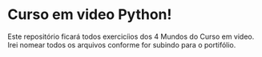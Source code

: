 # Curso em video Python!

 Este repositório ficará todos exercicíios dos 4 Mundos do Curso em video.
Irei nomear todos os arquivos conforme for subindo para o portifólio.